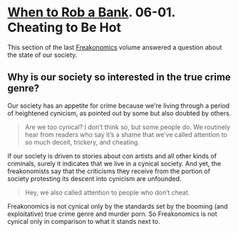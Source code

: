 # [When to Rob a Bank]. 06-01. Cheating to Be Hot

This section of the last [Freakonomics] volume answered a question about the state of our society.

[Freakonomics]: ../../../series/freakonomics.md
[When to Rob a Bank]: https://www.google.com/books/edition/When_to_Rob_a_Bank/2lidBAAAQBAJ

## Why is our society so interested in the true crime genre?

Our society has an appetite for crime because we're living through a period of heightened cynicism, as pointed out by some but also doubted by others.

> Are we too cynical? I don’t think so, but some people do. We routinely hear from readers who say it’s a shame that we’ve called attention to so much deceit, trickery, and cheating.

If our society is driven to stories about con artists and all other kinds of criminals, surely it indicates that we live in a cynical society. And yet, the freakonomists say that the criticisms they receive from the portion of society protesting its descent into cynicism are unfounded.

> Hey, we also called attention to people who don’t cheat.

Freakonomics is not cynical only by the standards set by the booming (and exploitative) true crime genre and murder porn. So Freakonomics is not cynical only in comparison to what it stands next to. 
